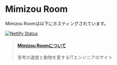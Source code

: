 Mimizou Room
============

Mimizou Roomは以下にホスティングされています。

[![Netlify Status](https://api.netlify.com/api/v1/badges/c79dd463-28d2-44fd-9fa7-8621bf03f1b5/deploy-status)](https://app.netlify.com/sites/mimizou-room/deploys)

<blockquote class="embedly-card"><h4><a href="http://mimizou.mamansoft.net">Mimizou Roomについて</a></h4><p>思考の速度と動物を愛するITエンジニアのサイト</p></blockquote>
